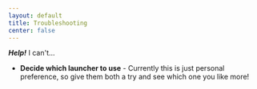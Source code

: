 ```yaml
---
layout: default
title: Troubleshooting
center: false
---
```


_**Help!**_ I can't...

+ **Decide which launcher to use** - Currently this is just personal preference,
	so give them both a try and see which one you like more!
